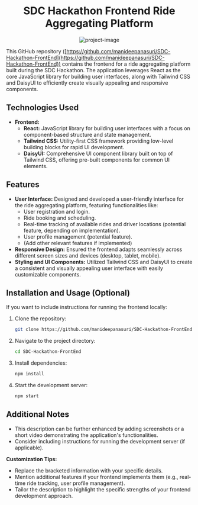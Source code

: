 <h1 align="center" id="title">SDC Hackathon Frontend Ride Aggregating Platform</h1>

<p align="center"><img src="https://socialify.git.ci/manideepanasuri/SDC-Hackathon-FrontEnd/image?language=1&amp;name=1&amp;owner=1&amp;pattern=Brick+Wall&amp;stargazers=1&amp;theme=Dark" alt="project-image"></p>

This GitHub repository ([https://github.com/manideepanasuri/SDC-Hackathon-FrontEnd](https://github.com/manideepanasuri/SDC-Hackathon-FrontEnd)) contains the frontend for a ride aggregating platform built during the SDC Hackathon. The application leverages React as the core JavaScript library for building user interfaces, along with Tailwind CSS and DaisyUI to efficiently create visually appealing and responsive components.

## Technologies Used

*   **Frontend:**
    *   **React:** JavaScript library for building user interfaces with a focus on component-based structure and state management.
    *   **Tailwind CSS:** Utility-first CSS framework providing low-level building blocks for rapid UI development.
    *   **DaisyUI:** Comprehensive UI component library built on top of Tailwind CSS, offering pre-built components for common UI elements.

## Features

*   **User Interface:** Designed and developed a user-friendly interface for the ride aggregating platform, featuring functionalities like:
    *   User registration and login.
    *   Ride booking and scheduling.
    *   Real-time tracking of available rides and driver locations (potential feature, depending on implementation).
    *   User profile management (potential feature).
    *   (Add other relevant features if implemented)
*   **Responsive Design:** Ensured the frontend adapts seamlessly across different screen sizes and devices (desktop, tablet, mobile).
*   **Styling and UI Components:** Utilized Tailwind CSS and DaisyUI to create a consistent and visually appealing user interface with easily customizable components.

## Installation and Usage (Optional)

If you want to include instructions for running the frontend locally:

1.  Clone the repository:

    ```bash
    git clone https://github.com/manideepanasuri/SDC-Hackathon-FrontEnd
    ```

2.  Navigate to the project directory:

    ```bash
    cd SDC-Hackathon-FrontEnd
    ```

3.  Install dependencies:

    ```bash
    npm install
    ```

4.  Start the development server:

    ```bash
    npm start
    ```

## Additional Notes

*   This description can be further enhanced by adding screenshots or a short video demonstrating the application's functionalities.
*   Consider including instructions for running the development server (if applicable).

**Customization Tips:**

*   Replace the bracketed information with your specific details.
*   Mention additional features if your frontend implements them (e.g., real-time ride tracking, user profile management).
*   Tailor the description to highlight the specific strengths of your frontend development approach.
